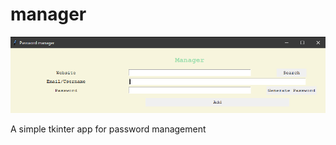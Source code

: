 
# manager
![alt text](https://github.com/r-scheele/manager/blob/master/Screenshot%20(27).png)

A simple tkinter app for password management
